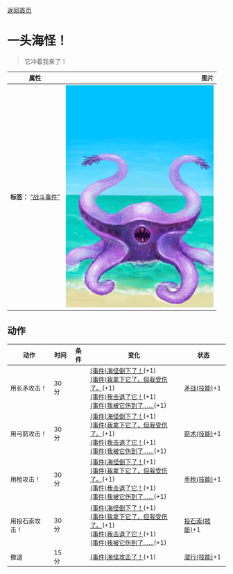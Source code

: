 [返回首页](index.md)  
# 一头海怪！  
> 它冲着我来了！  
  
  属性  |   图片   
 ----  |  ----:   
 **标签：**	[“战斗事件”](tag_FightEvent.md)  |  ![](Sprite/Seahound.png)   
  
## 动作  
动作  |  时间  |  条件  |  变化  |  状态  
----  |  ----  |  ----  |  ----  |  ----  
用长矛攻击！  |  30分  |    |  [(事件)海怪倒下了！](Event_SeahoundFightSuccess.md)(+1)<br>[(事件)我拿下它了，但我受伤了。](Event_SeahoundFightMixedSuccess.md)(+1)<br>[(事件)我击退了它！](Event_SeahoundFightFailure.md)(+1)<br>[(事件)我被它伤到了……](Event_SeahoundFightBadFailure.md)(+1)  |  [矛战(技能)](Skill_SpearFighting.md)+1  
用弓箭攻击！  |  30分  |    |  [(事件)海怪倒下了！](Event_SeahoundFightSuccess.md)(+1)<br>[(事件)我拿下它了，但我受伤了。](Event_SeahoundFightMixedSuccess.md)(+1)<br>[(事件)我击退了它！](Event_SeahoundFightFailure.md)(+1)<br>[(事件)我被它伤到了……](Event_SeahoundFightBadFailure.md)(+1)  |  [箭术(技能)](Skill_Archery.md)+1  
用枪攻击！  |  30分  |    |  [(事件)海怪倒下了！](Event_SeahoundFightSuccess.md)(+1)<br>[(事件)我拿下它了，但我受伤了。](Event_SeahoundFightMixedSuccess.md)(+1)<br>[(事件)我击退了它！](Event_SeahoundFightFailure.md)(+1)<br>[(事件)我被它伤到了……](Event_SeahoundFightBadFailure.md)(+1)  |  [手枪(技能)](Skill_Handguns.md)+1  
用投石索攻击！  |  30分  |    |  [(事件)海怪倒下了！](Event_SeahoundFightSuccess.md)(+1)<br>[(事件)我拿下它了，但我受伤了。](Event_SeahoundFightMixedSuccess.md)(+1)<br>[(事件)我击退了它！](Event_SeahoundFightFailure.md)(+1)<br>[(事件)我被它伤到了……](Event_SeahoundFightBadFailure.md)(+1)  |  [投石索(技能)](Skill_Sling.md)+1  
撤退  |  15分  |    |  [(事件)海怪攻击了！](Event_SeahoundFightFailedRetreat.md)(+1)  |  [潜行(技能)](Skill_Stealth.md)+1  
